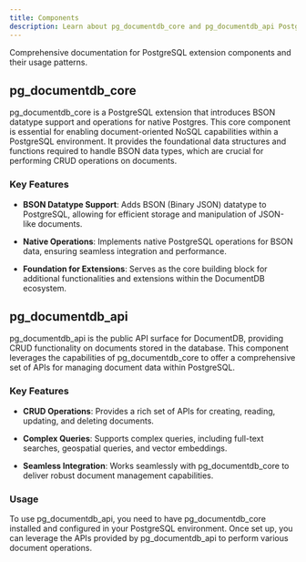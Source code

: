 ```yaml
---
title: Components
description: Learn about pg_documentdb_core and pg_documentdb_api PostgreSQL extensions that enable BSON support and document operations in Postgres.
---
```


Comprehensive documentation for PostgreSQL extension components and their usage patterns.

## pg_documentdb_core

pg_documentdb_core is a PostgreSQL extension that introduces BSON datatype support and operations for native Postgres. This core component is essential for enabling document-oriented NoSQL capabilities within a PostgreSQL environment. It provides the foundational data structures and functions required to handle BSON data types, which are crucial for performing CRUD operations on documents.

### Key Features

- **BSON Datatype Support**: Adds BSON (Binary JSON) datatype to PostgreSQL, allowing for efficient storage and manipulation of JSON-like documents.

- **Native Operations**: Implements native PostgreSQL operations for BSON data, ensuring seamless integration and performance.

- **Foundation for Extensions**: Serves as the core building block for additional functionalities and extensions within the DocumentDB ecosystem.

## pg_documentdb_api

pg_documentdb_api is the public API surface for DocumentDB, providing CRUD functionality on documents stored in the database. This component leverages the capabilities of pg_documentdb_core to offer a comprehensive set of APIs for managing document data within PostgreSQL.

### Key Features

- **CRUD Operations**: Provides a rich set of APIs for creating, reading, updating, and deleting documents.

- **Complex Queries**: Supports complex queries, including full-text searches, geospatial queries, and vector embeddings.

- **Seamless Integration**: Works seamlessly with pg_documentdb_core to deliver robust document management capabilities.

### Usage

To use pg_documentdb_api, you need to have pg_documentdb_core installed and configured in your PostgreSQL environment. Once set up, you can leverage the APIs provided by pg_documentdb_api to perform various document operations.
